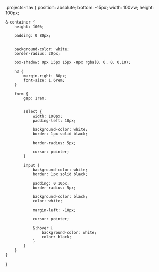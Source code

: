 .projects-nav {
    position: absolute;
    bottom: -15px;
    width: 100vw;
    height: 100px;

    &-container {
        height: 100%;

        padding: 0 80px;


        background-color: white;
        border-radius: 20px;

        box-shadow: 0px 15px 15px -8px rgba(0, 0, 0, 0.10);

        h3 {
            margin-right: 80px;
            font-size: 1.6rem;
        }

        form {
            gap: 1rem;


            select {
                width: 100px;
                padding-left: 10px;

                background-color: white;
                border: 1px solid black;

                border-radius: 5px;

                cursor: pointer;
            }

            input {
                background-color: white;
                border: 1px solid black;

                padding: 0 10px;
                border-radius: 5px;

                background-color: black;
                color: white;

                margin-left: -10px;

                cursor: pointer;

                &:hover {
                    background-color: white;
                    color: black;
                }
            }
        }
    }
}